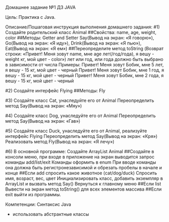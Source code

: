 Домашнее задание №1 
ДЗ JAVA

Цель:
Практика с Java.

Описание/Пошаговая инструкция выполнения домашнего задания:
#1) Создайте родительский класс Animal
##Свойства:
name, age, weight, color
##Методы:
Getter and Setter
Say(Вывод на экран: «Я говорю»),
Go(Вывод на экран: «Я иду»),
Drink(Вывод на экран: «Я пью»),
Eat(Вывод на экран: «Я ем»)
##Переопределите метод toString (Возврат строки: «Привет! Меня зовут name, мне age лет(/год/года), я вешу - weight кг, мой цвет - color») лет или год, или года должно быть выбрано в зависимости от числа
Примеры:
Привет! Меня зовут Бобик, мне 5 лет, я вешу - 15 кг, мой цвет - черный
Привет! Меня зовут Бобик, мне 1 год, я вешу - 15 кг, мой цвет - черный
Привет! Меня зовут Бобик, мне 2 года, я вешу - 15 кг, мой цвет - черный

#2) Создайте интерфейс Flying
##Методы:
Fly

#3) Создайте класс Cat, унаследуйте его от Animal
Переопределить метод Say(Вывод на экран: «Мяу»)

#4) Создайте класс Dog, унаследуйте его от Animal
Переопределить метод Say(Вывод на экран: «Гав»)

#5) Создайте класс Duck, унаследуйте его от Animal, реализуйте интерфейс Flying
Переопределить метод Say(Вывод на экран: «Кря»)
Реализовать метод Fly(Вывод на экран: «Я лечу»)

#6) В основной программе:
Создайте ArrayList Animal
##Создайте в консоли меню, при входе в приложение на экран выводится запрос команды add/list/exit
Команды оформить в enum
При вводе команды она должна быть регистронезависимой и обрезать пробелы в начале и конце
##Если add
спросить какое животное (cat/dog/duck)
Спросить имя, возраст, вес, цвет
Инициализировать класс, добавить экземпляр в ArrayList и вызвать метод Say()
Вернуться к главному меню
##Если list
Вывести на экран метод toString() для всех элементов массива
##Если exit
выйти из программы.

Компетенции:
Синтаксис Java
- использовать абстрактные классы
